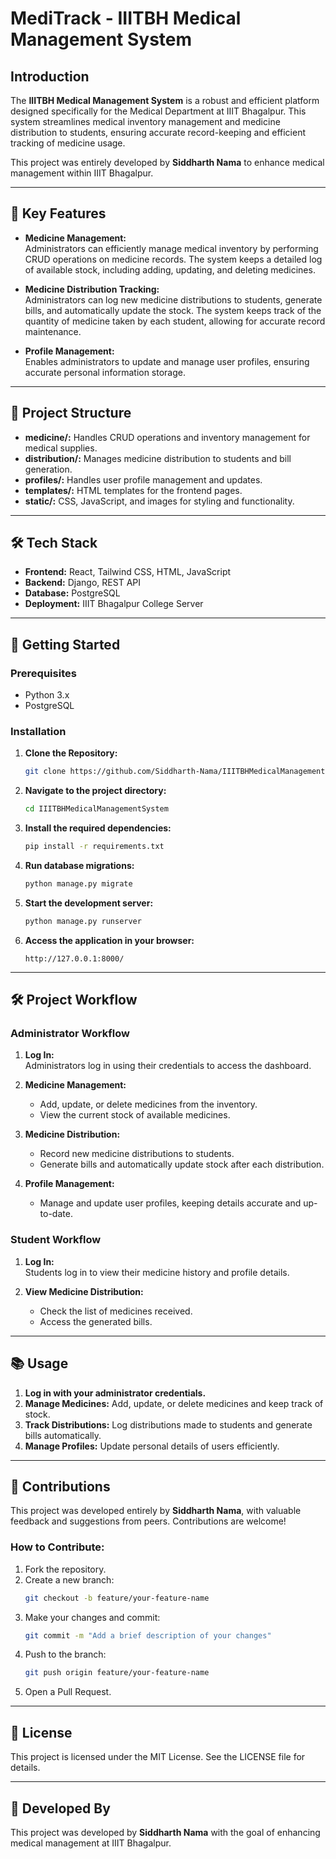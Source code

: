 # MediTrack - IIITBH Medical Management System

## Introduction
The **IIITBH Medical Management System** is a robust and efficient platform designed specifically for the Medical Department at IIIT Bhagalpur. This system streamlines medical inventory management and medicine distribution to students, ensuring accurate record-keeping and efficient tracking of medicine usage.  

This project was entirely developed by **Siddharth Nama** to enhance medical management within IIIT Bhagalpur.  

---

## 🌟 Key Features

- **Medicine Management:**  
  Administrators can efficiently manage medical inventory by performing CRUD operations on medicine records. The system keeps a detailed log of available stock, including adding, updating, and deleting medicines.

- **Medicine Distribution Tracking:**  
  Administrators can log new medicine distributions to students, generate bills, and automatically update the stock. The system keeps track of the quantity of medicine taken by each student, allowing for accurate record maintenance.

- **Profile Management:**  
  Enables administrators to update and manage user profiles, ensuring accurate personal information storage.

---

## 📁 Project Structure

- **medicine/:** Handles CRUD operations and inventory management for medical supplies.  
- **distribution/:** Manages medicine distribution to students and bill generation.  
- **profiles/:** Handles user profile management and updates.  
- **templates/:** HTML templates for the frontend pages.  
- **static/:** CSS, JavaScript, and images for styling and functionality.  

---

## 🛠️ Tech Stack

- **Frontend:** React, Tailwind CSS, HTML, JavaScript  
- **Backend:** Django, REST API  
- **Database:** PostgreSQL  
- **Deployment:** IIIT Bhagalpur College Server  

---

## 🚀 Getting Started

### Prerequisites
- Python 3.x  
- PostgreSQL  

### Installation

1. **Clone the Repository:**
   ```bash
   git clone https://github.com/Siddharth-Nama/IIITBHMedicalManagementSystem.git
   ```
2. **Navigate to the project directory:**
   ```bash
   cd IIITBHMedicalManagementSystem
   ```
3. **Install the required dependencies:**
   ```bash
   pip install -r requirements.txt
   ```
4. **Run database migrations:**
   ```bash
   python manage.py migrate
   ```
5. **Start the development server:**
   ```bash
   python manage.py runserver
   ```
6. **Access the application in your browser:**
   ```
   http://127.0.0.1:8000/
   ```

---

## 🛠️ Project Workflow  

### Administrator Workflow  
1. **Log In:**  
   Administrators log in using their credentials to access the dashboard.  

2. **Medicine Management:**  
   - Add, update, or delete medicines from the inventory.  
   - View the current stock of available medicines.  

3. **Medicine Distribution:**  
   - Record new medicine distributions to students.  
   - Generate bills and automatically update stock after each distribution.  

4. **Profile Management:**  
   - Manage and update user profiles, keeping details accurate and up-to-date.  

### Student Workflow  
1. **Log In:**  
   Students log in to view their medicine history and profile details.  

2. **View Medicine Distribution:**  
   - Check the list of medicines received.  
   - Access the generated bills.  

---

## 📚 Usage

1. **Log in with your administrator credentials.**  
2. **Manage Medicines:** Add, update, or delete medicines and keep track of stock.  
3. **Track Distributions:** Log distributions made to students and generate bills automatically.  
4. **Manage Profiles:** Update personal details of users efficiently.  

---

## 🤝 Contributions

This project was developed entirely by **Siddharth Nama**, with valuable feedback and suggestions from peers. Contributions are welcome!  

### How to Contribute:
1. Fork the repository.  
2. Create a new branch:
   ```bash
   git checkout -b feature/your-feature-name
   ```
3. Make your changes and commit:
   ```bash
   git commit -m "Add a brief description of your changes"
   ```
4. Push to the branch:
   ```bash
   git push origin feature/your-feature-name
   ```
5. Open a Pull Request.  

---

## 📜 License
This project is licensed under the MIT License. See the LICENSE file for details.  

---

## 👥 Developed By  
This project was developed by **Siddharth Nama** with the goal of enhancing medical management at IIIT Bhagalpur.  
